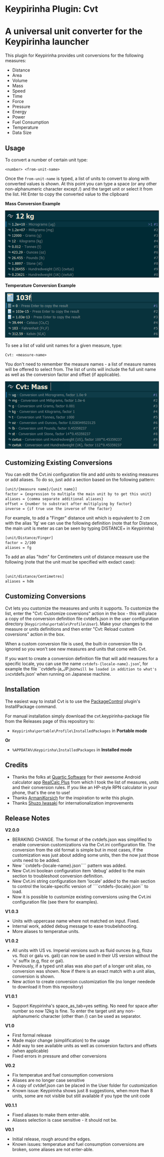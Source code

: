 Keypirinha Plugin: Cvt
=========
# A universal unit converter for the Keypirinha launcher

This plugin for Keypirinha provides unit conversions for the following measures:

* Distance
* Area
* Volume
* Mass
* Speed
* Time
* Force
* Pressure
* Energy
* Power
* Fuel Consumption
* Temperature
* Data Size

## Usage ##

To convert a number of certain unit type:
```
<number> <from-unit-name>
```

Once the `from-unit-name` is typed, a list of units to convert to along with converted values is shown. At this point you can type a space (or any other non-alphanumeric character except /) and the target unit or select it from the list. Hit Enter to copy the converted value to the clipboard

**Mass Conversion Example**

![Example: convert 12 kg to other units](images/example-weight-conversion.png?raw=true)

**Temperature Conversion Example**

![Example: convert 103 degrees Fahrenheit to other units](images/example-temperature-conversion.png?raw=true)

To see a list of valid unit names for a given measure, type:
```
Cvt: <measure-name>
```
You don't need to remember the measure names - a list of measure names will be offered to select from. The list of units will include the full unit name as well as the conversion factor and offset (if applicable).

![Example: see mass measure units and their conversion rules](images/example-measure.png?raw=true)

## Customizing Existing Conversions ##

You can edit the Cvt.ini configuration file and add units to existing measures or add aliases. To do so, just add a section based on the following pattern:

```
[unit/{measure name}/{unit name}]
factor = {expression to multiple the main unit by to get this unit}
aliases = {comma separate additional aliases}
offset = {number to substract after multiplying by factor}
inverse = {if true use the inverse of the factor}
```

For example, to add a "Finger" distance unit which is equivalent to 2 cm with the alias 'fg' we can use the following definition (note that for Distance, the main unit is meter as can be seen by typing DISTANCE+<tab> in Keypirinha)

```
[unit/Distance/Finger]
factor = 2/100
aliases = fg
```

To add an alias "hdm" for Centimeters unit of distance measure use the following (note that the unit must be specified with exdact case):
```

[unit/distance/Centimetres]
aliases = hdm
```

## Customizing Conversions ##

Cvt lets you customize the measures and units it supports. To customize the list, enter the "Cvt: Customize coversions" action in the box - this will place a copy of the conversion definition file cvtdefs.json in the user configuration directory (`Keypirinha\portable\Profile\User`). Make your changes to the measure or units definitions and then enter "Cvt: Reload custom coversions" action in the box. 

When a custom conversion file is used, the built-in conversion file is ignored so you won't see new measures and units that come with Cvt.

If you want to create a conversion definition file that will add measures for a specific locale, you can use the name ```cvtdefs-{locale-name}.json```', for example the file ``cvtdefs-ja_JP.json``` will be loaded in addition to what's in ```cvtdefs.json' when running on Japanese machine.

## Installation ##

The easiest way to install Cvt is to use the [PackageControl](https://github.com/ueffel/Keypirinha-PackageControl) plugin's InstallPackage command. 

For manual installation simply download the cvt.keypirinha-package file from the Releases page of this repository to:

* `Keypirinha\portable\Profile\InstalledPackages` in **Portable mode**

**Or** 

* `%APPDATA%\Keypirinha\InstalledPackages` in **Installed mode** 

## Credits ##

* Thanks the folks at [Quartic Software](http://www.quartic-software.co.uk/) for their awesome Android calculator app [RealCalc Plus](https://play.google.com/store/apps/details?id=uk.co.nickfines.RealCalcPlus) from which I took the list of measures, units and their conversion rules. If you like an HP-style RPN calculator in your phone, that's the one to use!
* Thanks [ArmaniKorsich](https://gitter.im/ArmaniKorsich) for the inspiration to write this plugin.
* Thanks [Shuzo Iwasaki](https://github.com/shuGH) for internationalization improvements

## Release Notes ##

**V2.0.0**
- BERAKING CHANGE. The format of the cvtdefs.json was simplified to enable conversion customizations via the Cvt.ini configuration file. The conversion from the old format is simple but in most cases, if the customization was just about adding some units, then the now just those units need to be added.
- New ``cvtdefs-{locale-name}.json```` pattern was added.
- New Cvt.ini boolean configuration item 'debug' added to the main section to troubleshoot conversion definition.
- New Cvt.ini string configuration item 'locale' added to the main section to control the locale-specific version of ````cvtdefs-{locale}.json`` to load.
- Now it is possible to customize existing conversions using the Cvt.ini configuration file (see there for examples).

**V1.0.3**
- Units with uppercase name where not matched on input. Fixed.
- Internal work, added debug message to ease troubelshooting.
- More aliases to temperatue units.

**V1.0.2**
- All units with US vs. Imperial versions such as fluid ounces (e.g, flozu vs. flozi or galu vs. gali) can now be used in their US version without the 'u' suffix (e.g, floz or gal).
- Previously, if a typed unit alias was also part of a longer unit alias, no conversion was shown. Now if there is an exact match with a unit alias, conversion is shown.
- New action to create conversion customization file (no longer needede to download it from this repository)

**V1.0.1**
- Support Keypirinha's space_as_tab=yes setting. No need for space after number so now 12kg is fine. To enter the target unit any non-alphanumeric character (other than /) can be used as separator. 

**V1.0**
- First formal release
- Made major change (simplification) to the usage 
- Add way to see available units as well as conversion factors and offsets (when applicable)
- Fixed errors in pressure and other conversions

**V0.2**
- Fix temperatue and fuel consumption conversions
- Aliases are no longer case sensitive
- A copy of cvtdef.json can be placed in the User folder for customization
- Known issue: Keypirinha shows just 8 suggestions, when more than 8 units, some are not visible but still available if you type the unit code

**V0.1.1**
- Fixed aliases to make them enter-able.
- Aliases selection is case sensitive - it should not be.

**V0.1**
- Initial release, rough around the edges.
- Known issues: temperatue and fuel consumption conversions are broken, some aliases are not enter-able.
